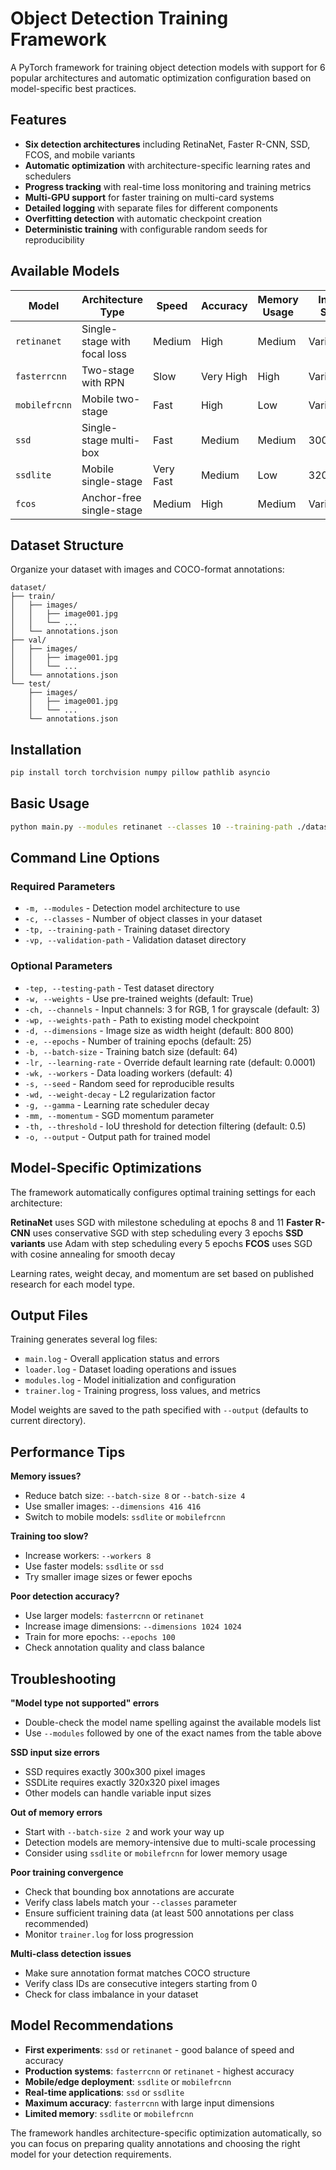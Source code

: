 # Object Detection Training Framework

A PyTorch framework for training object detection models with support for 6 popular architectures and automatic optimization configuration based on model-specific best practices.

## Features

- **Six detection architectures** including RetinaNet, Faster R-CNN, SSD, FCOS, and mobile variants
- **Automatic optimization** with architecture-specific learning rates and schedulers
- **Progress tracking** with real-time loss monitoring and training metrics
- **Multi-GPU support** for faster training on multi-card systems
- **Detailed logging** with separate files for different components
- **Overfitting detection** with automatic checkpoint creation
- **Deterministic training** with configurable random seeds for reproducibility

## Available Models

| Model | Architecture Type | Speed | Accuracy | Memory Usage | Input Size |
|-------|-------------------|-------|----------|--------------|------------|
| `retinanet` | Single-stage with focal loss | Medium | High | Medium | Variable |
| `fasterrcnn` | Two-stage with RPN | Slow | Very High | High | Variable |
| `mobilefrcnn` | Mobile two-stage | Fast | High | Low | Variable |
| `ssd` | Single-stage multi-box | Fast | Medium | Medium | 300x300 |
| `ssdlite` | Mobile single-stage | Very Fast | Medium | Low | 320x320 |
| `fcos` | Anchor-free single-stage | Medium | High | Medium | Variable |

## Dataset Structure

Organize your dataset with images and COCO-format annotations:

```
dataset/
├── train/
│   ├── images/
│   │   ├── image001.jpg
│   │   └── ...
│   └── annotations.json
├── val/
│   ├── images/
│   │   ├── image001.jpg
│   │   └── ...
│   └── annotations.json
└── test/
    ├── images/
    │   ├── image001.jpg
    │   └── ...
    └── annotations.json
```

## Installation

```bash
pip install torch torchvision numpy pillow pathlib asyncio
```

## Basic Usage

```bash
python main.py --modules retinanet --classes 10 --training-path ./dataset/train --validation-path ./dataset/val --testing-path ./dataset/test
```

## Command Line Options

### Required Parameters
- `-m, --modules` - Detection model architecture to use
- `-c, --classes` - Number of object classes in your dataset
- `-tp, --training-path` - Training dataset directory
- `-vp, --validation-path` - Validation dataset directory

### Optional Parameters
- `-tep, --testing-path` - Test dataset directory
- `-w, --weights` - Use pre-trained weights (default: True)
- `-ch, --channels` - Input channels: 3 for RGB, 1 for grayscale (default: 3)
- `-wp, --weights-path` - Path to existing model checkpoint
- `-d, --dimensions` - Image size as width height (default: 800 800)
- `-e, --epochs` - Number of training epochs (default: 25)
- `-b, --batch-size` - Training batch size (default: 64)
- `-lr, --learning-rate` - Override default learning rate (default: 0.0001)
- `-wk, --workers` - Data loading workers (default: 4)
- `-s, --seed` - Random seed for reproducible results
- `-wd, --weight-decay` - L2 regularization factor
- `-g, --gamma` - Learning rate scheduler decay
- `-mm, --momentum` - SGD momentum parameter
- `-th, --threshold` - IoU threshold for detection filtering (default: 0.5)
- `-o, --output` - Output path for trained model

## Model-Specific Optimizations

The framework automatically configures optimal training settings for each architecture:

**RetinaNet** uses SGD with milestone scheduling at epochs 8 and 11
**Faster R-CNN** uses conservative SGD with step scheduling every 3 epochs
**SSD variants** use Adam with step scheduling every 5 epochs
**FCOS** uses SGD with cosine annealing for smooth decay

Learning rates, weight decay, and momentum are set based on published research for each model type.

## Output Files

Training generates several log files:
- `main.log` - Overall application status and errors
- `loader.log` - Dataset loading operations and issues
- `modules.log` - Model initialization and configuration
- `trainer.log` - Training progress, loss values, and metrics

Model weights are saved to the path specified with `--output` (defaults to current directory).

## Performance Tips

**Memory issues?**
- Reduce batch size: `--batch-size 8` or `--batch-size 4`
- Use smaller images: `--dimensions 416 416`
- Switch to mobile models: `ssdlite` or `mobilefrcnn`

**Training too slow?**
- Increase workers: `--workers 8`
- Use faster models: `ssdlite` or `ssd`
- Try smaller image sizes or fewer epochs

**Poor detection accuracy?**
- Use larger models: `fasterrcnn` or `retinanet`
- Increase image dimensions: `--dimensions 1024 1024`
- Train for more epochs: `--epochs 100`
- Check annotation quality and class balance

## Troubleshooting

**"Model type not supported" errors**
- Double-check the model name spelling against the available models list
- Use `--modules` followed by one of the exact names from the table above

**SSD input size errors**
- SSD requires exactly 300x300 pixel images
- SSDLite requires exactly 320x320 pixel images
- Other models can handle variable input sizes

**Out of memory errors**
- Start with `--batch-size 2` and work your way up
- Detection models are memory-intensive due to multi-scale processing
- Consider using `ssdlite` or `mobilefrcnn` for lower memory usage

**Poor training convergence**
- Check that bounding box annotations are accurate
- Verify class labels match your `--classes` parameter
- Ensure sufficient training data (at least 500 annotations per class recommended)
- Monitor `trainer.log` for loss progression

**Multi-class detection issues**
- Make sure annotation format matches COCO structure
- Verify class IDs are consecutive integers starting from 0
- Check for class imbalance in your dataset

## Model Recommendations

- **First experiments**: `ssd` or `retinanet` - good balance of speed and accuracy
- **Production systems**: `fasterrcnn` or `retinanet` - highest accuracy
- **Mobile/edge deployment**: `ssdlite` or `mobilefrcnn`
- **Real-time applications**: `ssd` or `ssdlite`
- **Maximum accuracy**: `fasterrcnn` with large input dimensions
- **Limited memory**: `ssdlite` or `mobilefrcnn`

The framework handles architecture-specific optimization automatically, so you can focus on preparing quality annotations and choosing the right model for your detection requirements.
